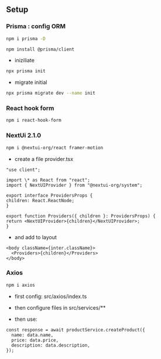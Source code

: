 ## Setup

### Prisma : config ORM

```bash
npm i prisma -D
```

```bash
npm install @prisma/client
```

- iniziliate

```bash
npx prisma init
```

- migrate initial

```bash
npx prisma migrate dev --name init
```

### React hook form

```bash
npm i react-hook-form
```

### NextUi 2.1.0

```bash
npm i @nextui-org/react framer-motion
```

- create a file provider.tsx

```tsx
"use client";

import \* as React from "react";
import { NextUIProvider } from "@nextui-org/system";

export interface ProvidersProps {
children: React.ReactNode;
}

export function Providers({ children }: ProvidersProps) {
return <NextUIProvider>{children}</NextUIProvider>;
}

```

- and add to layout

```tsx
<body className={inter.className}>
  <Providers>{children}</Providers>
</body>
```

### Axios

```bash
npm i axios
```

- first config: src/axios/index.ts

- then configure files in src/services/\*\*

- then use:

```tsx
const response = await productService.createProduct({
  name: data.name,
  price: data.price,
  description: data.description,
});
```
